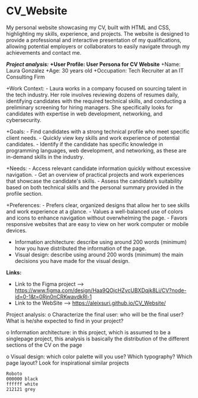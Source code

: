 # CV_Website
My personal website showcasing my CV, built with HTML and CSS, highlighting my skills, experience, and projects. The website is designed to provide a professional and interactive presentation of my qualifications, allowing potential employers or collaborators to easily navigate through my achievements and contact me.

***Project analysis:***
**+User Profile: User Persona for CV Website**
+Name: Laura Gonzalez
+Age: 30 years old
+Occupation: Tech Recruiter at an IT Consulting Firm

+Work Context:
    - Laura works in a company focused on sourcing talent in the tech industry. Her role involves reviewing dozens of resumes daily, identifying candidates with the required technical skills, and conducting         a preliminary screening for hiring managers. She specifically looks for candidates with expertise in web development, networking, and cybersecurity.

+Goals:
    - Find candidates with a strong technical profile who meet specific client needs.
    - Quickly view key skills and work experience of potential candidates.
    - Identify if the candidate has specific knowledge in programming languages, web development, and networking, as these are in-demand skills in the industry.

+Needs:
    - Access relevant candidate information quickly without excessive navigation.
    - Get an overview of practical projects and work experiences that showcase the candidate's skills.
    - Assess the candidate’s suitability based on both technical skills and the personal summary provided in the profile section.

+Preferences:
    - Prefers clear, organized designs that allow her to see skills and work experience at a glance.
    - Values a well-balanced use of colors and icons to enhance navigation without overwhelming the page.
    - Favors responsive websites that are easy to view on her work computer or mobile devices.










- Information architecture: describe using around 200 words (minimum) how you have distributed the information of the page.
- Visual design: describe using around 200 words (minimum) the main decisions you have made for the visual design.


**Links:**
- Link to the Figma project  -->  https://www.figma.com/design/Haa9QOjcHZycUBXDqjk8Li/CV?node-id=0-1&t=0Rjn0nCRKwavdkRl-1
- Link to the WebSite -->  https://aleixsuri.github.io/CV_Website/



Project analysis:
o Characterize the final user: who will be the final user? What is he/she
expected to find in your project?

o Information architecture: in this project, which is assumed to be a singlepage project, this analysis is basically the distribution of the different
sections of the CV on the page

o Visual design: which color palette will you use? Which typography?
Which page layout? Look for inspirational similar projects

    Roboto
    000000 black
    ffffff white
    212121 grey
